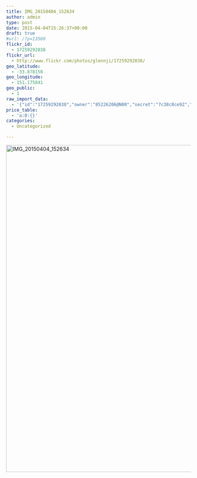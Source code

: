 ```yaml
---
title: IMG_20150404_152634
author: admin
type: post
date: 2015-04-04T15:26:37+00:00
draft: true
#url: /?p=13560
flickr_id:
  - 17259292038
flickr_url:
  - http://www.flickr.com/photos/glennji/17259292038/
geo_latitude:
  - -33.878150
geo_longitude:
  - 151.175841
geo_public:
  - 1
raw_import_data:
  - '{"id":"17259292038","owner":"85226206@N00","secret":"7c38c8ce92","server":"8722","farm":9,"title":"IMG_20150404_152634","ispublic":0,"isfriend":0,"isfamily":0,"description":{"_content":""},"dateupload":"1431158559","lastupdate":"1431158571","datetaken":"2015-04-04 15:26:37","datetakengranularity":"0","datetakenunknown":"0","ownername":"glennji","tags":"","machine_tags":"","originalsecret":"1393b37d80","originalformat":"jpg","latitude":"-33.878150","longitude":"151.175841","accuracy":"16","context":0,"place_id":"qRcYmO1QUrMZuclZ","woeid":"1094076","geo_is_family":0,"geo_is_friend":0,"geo_is_contact":0,"geo_is_public":0,"media":"photo","media_status":"ready","url_o":"https://farm9.staticflickr.com/8722/17259292038_1393b37d80_o.jpg","height_o":"4208","width_o":"3120"}'
price_table:
  - 'a:0:{}'
categories:
  - Uncategorized

---
```

<p class="flickr-image">
  <a href="http://www.flickr.com/photos/glennji/17259292038/" class="flickr-link"><img src="/wp-content/uploads/2015/04/17259292038_1393b37d80_o-759x1024.jpg" width="660" height="890" alt="IMG_20150404_152634" class="keyring-img" /></a>
</p>
